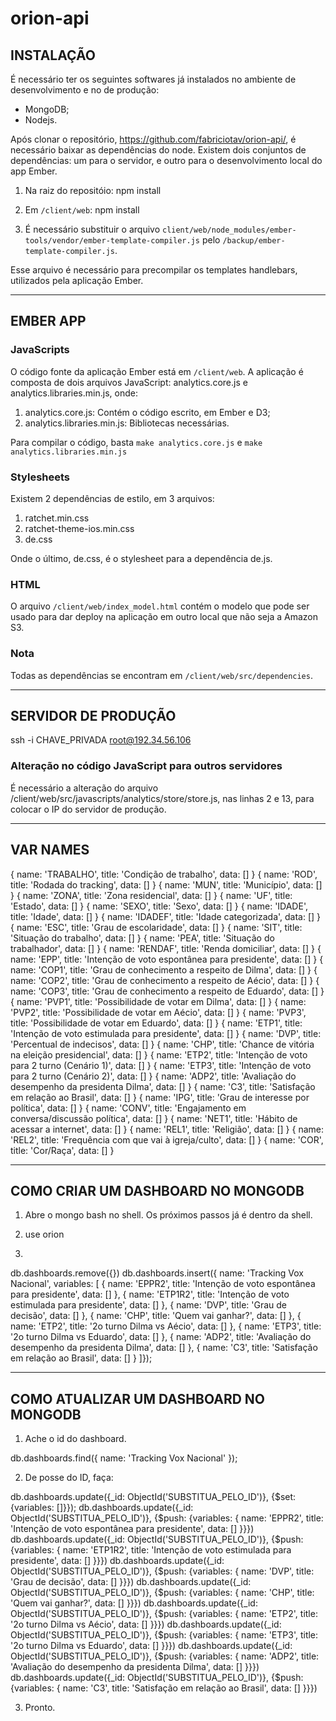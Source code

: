 orion-api
=========

## INSTALAÇÃO

É necessário ter os seguintes softwares já instalados no ambiente de desenvolvimento e no de produção:

- MongoDB;
- Nodejs.

Após clonar o repositório, https://github.com/fabriciotav/orion-api/, é necessário baixar as dependências do node. Existem 
dois conjuntos de dependências: um para o servidor, e outro para o desenvolvimento
local do app Ember.

1. Na raiz do repositóio: npm install

2. Em `/client/web`: npm install

3. É necessário substituir o arquivo `client/web/node_modules/ember-tools/vendor/ember-template-compiler.js`
pelo `/backup/ember-template-compiler.js`.

Esse arquivo é necessário para precompilar os templates handlebars, utilizados pela aplicação Ember.

---

## EMBER APP

### JavaScripts

O código fonte da aplicação Ember está em `/client/web`. A aplicação é composta
de dois arquivos JavaScript: analytics.core.js e analytics.libraries.min.js, onde:

1. analytics.core.js: Contém o código escrito, em Ember e D3;
2. analytics.libraries.min.js: Bibliotecas necessárias.

Para compilar o código, basta `make analytics.core.js` e `make analytics.libraries.min.js`

### Stylesheets

Existem 2 dependências de estilo, em 3 arquivos:

1. ratchet.min.css
2. ratchet-theme-ios.min.css
3. de.css

Onde o último, de.css, é o stylesheet para a dependência de.js.

### HTML

O arquivo `/client/web/index_model.html` contém o modelo que pode ser usado para
dar deploy na aplicação em outro local que não seja a Amazon S3.

### Nota

Todas as dependências se encontram em `/client/web/src/dependencies`.

---

## SERVIDOR DE PRODUÇÃO

ssh -i CHAVE_PRIVADA root@192.34.56.106

### Alteração no código JavaScript para outros servidores

É necessário a alteração do arquivo /client/web/src/javascripts/analytics/store/store.js, nas linhas
2 e 13, para colocar o IP do servidor de produção.

---

## VAR NAMES

{ name: 'TRABALHO', title: 'Condição de trabalho', data: [] }
{ name: 'ROD', title: 'Rodada do tracking', data: [] }
{ name: 'MUN', title: 'Município', data: [] }
{ name: 'ZONA', title: 'Zona residencial', data: [] }
{ name: 'UF', title: 'Estado', data: [] }
{ name: 'SEXO', title: 'Sexo', data: [] }
{ name: 'IDADE', title: 'Idade', data: [] }
{ name: 'IDADEF', title: 'Idade categorizada', data: [] }
{ name: 'ESC', title: 'Grau de escolaridade', data: [] }
{ name: 'SIT', title: 'Situação do trabalho', data: [] }
{ name: 'PEA', title: 'Situação do trabalhador', data: [] }
{ name: 'RENDAF', title: 'Renda domiciliar', data: [] }
{ name: 'EPP', title: 'Intenção de voto espontânea para presidente', data: [] }
{ name: 'COP1', title: 'Grau de conhecimento a respeito de Dilma', data: [] }
{ name: 'COP2', title: 'Grau de conhecimento a respeito de Aécio', data: [] }
{ name: 'COP3', title: 'Grau de conhecimento a respeito de Eduardo', data: [] }
{ name: 'PVP1', title: 'Possibilidade de votar em Dilma', data: [] }
{ name: 'PVP2', title: 'Possibilidade de votar em Aécio', data: [] }
{ name: 'PVP3', title: 'Possibilidade de votar em Eduardo', data: [] }
{ name: 'ETP1', title: 'Intenção de voto estimulada para presidente', data: [] }
{ name: 'DVP', title: 'Percentual de indecisos', data: [] }
{ name: 'CHP', title: 'Chance de vitória na eleição presidencial', data: [] }
{ name: 'ETP2', title: 'Intenção de voto para 2 turno (Cenário 1)', data: [] }
{ name: 'ETP3', title: 'Intenção de voto para 2 turno (Cenário 2)', data: [] }
{ name: 'ADP2', title: 'Avaliação do desempenho da presidenta Dilma', data: [] }
{ name: 'C3', title: 'Satisfação em relação ao Brasil', data: [] }
{ name: 'IPG', title: 'Grau de interesse por política', data: [] }
{ name: 'CONV', title: 'Engajamento em conversa/discussão política', data: [] }
{ name: 'NET1', title: 'Hábito de acessar a internet', data: [] }
{ name: 'REL1', title: 'Religião', data: [] }
{ name: 'REL2', title: 'Frequência com que vai à igreja/culto', data: [] }
{ name: 'COR', title: 'Cor/Raça', data: [] }

---

## COMO CRIAR UM DASHBOARD NO MONGODB

1. Abre o mongo bash no shell. Os próximos passos já é dentro da shell.

2. use orion

3.
db.dashboards.remove({})
db.dashboards.insert({ name: 'Tracking Vox Nacional', variables: [
  { name: 'EPPR2', title: 'Intenção de voto espontânea para presidente', data: [] },
  { name: 'ETP1R2', title: 'Intenção de voto estimulada para presidente', data: [] },
  { name: 'DVP', title: 'Grau de decisão', data: [] },
  { name: 'CHP', title: 'Quem vai ganhar?', data: [] },
  { name: 'ETP2', title: '2o turno Dilma vs Aécio', data: [] },
  { name: 'ETP3', title: '2o turno Dilma vs Eduardo', data: [] },
  { name: 'ADP2', title: 'Avaliação do desempenho da presidenta Dilma', data: [] },
  { name: 'C3', title: 'Satisfação em relação ao Brasil', data: [] }
]});

---

## COMO ATUALIZAR UM DASHBOARD NO MONGODB

1. Ache o id do dashboard.

db.dashboards.find({ name: 'Tracking Vox Nacional' });

2. De posse do ID, faça:

db.dashboards.update({_id: ObjectId('SUBSTITUA_PELO_ID')}, {$set: {variables: []}});
db.dashboards.update({_id: ObjectId('SUBSTITUA_PELO_ID')}, {$push: {variables: { name: 'EPPR2', title: 'Intenção de voto espontânea para presidente', data: [] }}})
db.dashboards.update({_id: ObjectId('SUBSTITUA_PELO_ID')}, {$push: {variables: { name: 'ETP1R2', title: 'Intenção de voto estimulada para presidente', data: [] }}})
db.dashboards.update({_id: ObjectId('SUBSTITUA_PELO_ID')}, {$push: {variables: { name: 'DVP', title: 'Grau de decisão', data: [] }}})
db.dashboards.update({_id: ObjectId('SUBSTITUA_PELO_ID')}, {$push: {variables: { name: 'CHP', title: 'Quem vai ganhar?', data: [] }}})
db.dashboards.update({_id: ObjectId('SUBSTITUA_PELO_ID')}, {$push: {variables: { name: 'ETP2', title: '2o turno Dilma vs Aécio', data: [] }}})
db.dashboards.update({_id: ObjectId('SUBSTITUA_PELO_ID')}, {$push: {variables: { name: 'ETP3', title: '2o turno Dilma vs Eduardo', data: [] }}})
db.dashboards.update({_id: ObjectId('SUBSTITUA_PELO_ID')}, {$push: {variables: { name: 'ADP2', title: 'Avaliação do desempenho da presidenta Dilma', data: [] }}})
db.dashboards.update({_id: ObjectId('SUBSTITUA_PELO_ID')}, {$push: {variables: { name: 'C3', title: 'Satisfação em relação ao Brasil', data: [] }}})

3. Pronto.
